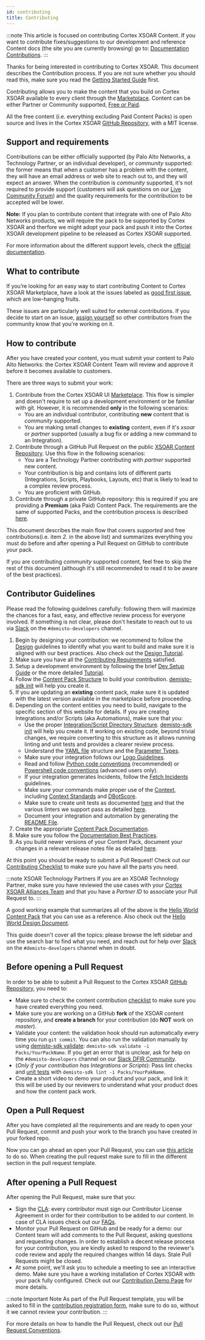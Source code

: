 ```yaml
---
id: contributing
title: Contributing 
---
```


:::note
This article is focused on contributing Cortex XSOAR Content. If you want to contribute fixes/suggestions to our development and reference Content docs (the site you are currently browsing) go to: [Documentation Contributions](docs-contrib).
:::

Thanks for being interested in contributing to Cortex XSOAR. This document describes the Contribution process. If you are not sure whether you should read this, make sure you read the [Getting Started Guide](../concepts/getting-started-guide) first.

Contributing allows you to make the content that you build on Cortex XSOAR available to every client through the  [Marketplace](/marketplace). Content can be either Partner or Community supported, [Free or Paid](../partners/premium-packs#pricing).

All the free content (i.e. everything excluding Paid Content Packs) is open source and lives in the Cortex XSOAR [GitHub Repository](https://github.com/demisto/content), with a MIT license.

## Support and requirements

Contributions can be either officially supported (by Palo Alto Networks, a Technology Partner, or an individual developer), or *community* supported: the former means that when a customer has a problem with the content, they will have an email address or web site to reach out to, and they will expect an answer. When the contribution is *community* supported, it's not required to provide support (customers will ask questions on our [Live Community Forum](https://live.paloaltonetworks.com/t5/cortex-xsoar-discussions/bd-p/Cortex_XSOAR_Discussions)) and the quality requirements for the contribution to be accepted will be lower.

**Note:** If you plan to contribute content that integrate with one of Palo Alto Networks products, we will require the pack to be supported by Cortex XSOAR and therfore we might adopt your pack and push it into the Cortex XSOAR development pipeline to be released as Cortex XSOAR supported.

For more information about the different support levels, check the [official documentation](https://docs.paloaltonetworks.com/cortex/cortex-xsoar/6-2/cortex-xsoar-admin/marketplace/content-packs-support-types.html).

## What to contribute
If you’re looking for an easy way to start contributing Content to Cortex XSOAR Marketplace, have a look at the issues labeled as [good first issue](https://github.com/demisto/content/labels/good%20first%20issue), which are low-hanging fruits.

These issues are particularly well suited for external contributions. If you decide to start on an issue, [assign yourself](https://docs.github.com/en/issues/tracking-your-work-with-issues/assigning-issues-and-pull-requests-to-other-github-users#assigning-an-individual-issue-or-pull-request) so other contributors from the community know that you're working on it.
## How to contribute

After you have created your content, you must submit your content to Palo Alto Networks: the Cortex XSOAR Content Team will review and approve it before it becomes available to customers.

There are three ways to submit your work:
 1. Contribute from the Cortex XSOAR UI [Marketplace](../contributing/marketplace). This flow is simpler and doesn't require to set up a development environment or be familiar with git. However, it is recommended **only** in the following scenarios:
    - You are an individual contributor, contributing **new** content that is *community* supported.
    - You are making small changes to **existing** content, even if it's *xsoar* or *partner* supported (usually a bug fix or adding a new command to an Integration).
 1. Contribute through a GitHub Pull Request on the public [XSOAR Content Repository](https://github.com/demisto/content). Use this flow in the following scenarios:
     - You are a Technology Partner contributing with *partner* supported new content.
     - Your contribution is big and contains lots of different parts (Integrations, Scripts, Playbooks, Layouts, etc) that is likely to lead to a complex review process.
     - You are proficient with GitHub.
 1. Contribute through a private GitHub repository: this is required if you are providing a **Premium** (aka Paid) Content Pack. The requirements are the same of supported Packs, and the contribution process is described [here](../packs/premium_packs).

This document describes the main flow that covers *supported* and free contributions(i.e. item *2.* in the above list) and summarizes everything you must do before and after opening a Pull Request on GitHub to contribute your pack.

If you are contributing *community* supported content, feel free to skip the rest of this document (although it's still recommended to read it to be aware of the best practices).

## Contributor Guidelines

Please read the following guidelines carefully: following them will maximize the chances for a fast, easy, and effective review process for everyone involved. If something is not clear, please don't hesitate to reach out to us via [Slack](http://go.demisto.com/join-our-slack-community) on the `#demisto-developers` channel.

1. Begin by designing your contribution: we recommend to follow the [Design](../concepts/design) guidelines to identify what you want to build and make sure it is aligned with our best practices. Also check out the [Design Tutorial](../tutorials/tut-design).
1. Make sure you have all the [Contributing Requirements](../contributing/contrib-requirements) satisfied.
1. Setup a development environment by following the brief [Dev Setup Guide](../concepts/dev-setup) or the more detailed [Tutorial](../tutorials/tut-setup-dev).
1. Follow the [Content Pack Structure](../packs/packs-format) to build your contribution. [demisto-sdk init](https://github.com/demisto/demisto-sdk/blob/master/demisto_sdk/commands/init/README.md) will help you create it.
1. If you are updating an **existing** content pack, make sure it is updated with the latest version available in the marketplace before proceeding.
1. Depending on the content entities you need to build, navigate to the specific section of this website for details. If you are creating Integrations and/or Scripts (aka Automations), make sure that you:
    * Use the proper  [Integration/Script Directory Structure](../integrations/package-dir). [demisto-sdk init](https://github.com/demisto/demisto-sdk/blob/master/demisto_sdk/commands/init/README.md) will help you create it. If working on existing code, beyond trivial changes, we require converting to this structure as it allows running linting and unit tests and provides a clearer review process.
    * Understand the [YAML file](../integrations/yaml-file) structure and the [Parameter Types](../integrations/parameter-types).
    * Make sure your integration follows our [Logo Guidelines](../integrations/integration-logo).
    * Read and follow [Python code conventions](../integrations/code-conventions) (recommended) or [Powershell code conventions](../integrations/powershell-code) (advanced users only).
    * If your integration generates Incidents, follow the [Fetch Incidents](../fetching-incidents) guidelines.
    * Make sure your commands make proper use of the [Context](../integrations/context-and-outputs), including [Context Standards](../integrations/context-standards-about) and [DBotScore](../integrations/dbot).
    * Make sure to create unit tests as documented [here](../integrations/unit-testing) and that the various linters we support pass as detailed [here](../integrations/linting).
    * Document your integration and automation by generating the [README File](../documentation/readme_file).
1. Create the appropriate [Content Pack Documentation](../documentation/pack-docs).
1. Make sure you follow the [Documentation Best Practices](../documentation/documentation_tips).
1. As you build newer versions of your Content Pack, document your changes in a relevant release notes file as detailed [here](../documentation/release-notes).

At this point you should be ready to submit a Pull Request! Check out our [Contributing Checklist](../contributing/checklist) to make sure you have all the parts you need.

:::note XSOAR Technology Partners
If you are an XSOAR Technology Partner, make sure you have reviewed the use cases with your [Cortex XSOAR Alliances Team](mailto:soar.alliances@paloaltonetworks.com) and that you have a *Partner ID* to associate your Pull Request to.
:::

A good working example that summarizes all of the above is the [Hello World Content Pack](https://github.com/demisto/content/tree/master/Packs/HelloWorld) that you can use as a reference. Also check out the [Hello World Design Document](https://docs.google.com/document/d/1wETtBEKg37PHNU8tYeB56M1LE314ux086z3HFeF_cX0).

This guide doesn't cover all the topics: please browse the left sidebar and use the search bar to find what you need, and reach out for help over [Slack](https://start.paloaltonetworks.com/join-our-slack-community) on the `#demisto-developers` channel when in doubt.


## Before opening a Pull Request

In order to be able to submit a Pull Request to the Cortex XSOAR [GitHub Repository](https://github.com/demisto/content), you need to:

- Make sure to check the content contribution [checklist](../contributing/checklist) to make sure you have created everything you need.
- Make sure you are working on a GitHub **fork** of the XSOAR content repository, and **create a branch** for your contribution (do **NOT** work on *master*).
- Validate your content: the validation hook should run automatically every time you run `git commit`. You can also run the validation manually by using [demisto-sdk validate](https://github.com/demisto/demisto-sdk/blob/master/demisto_sdk/commands/validate/README.md): `demisto-sdk validate -i Packs/YourPackName`.  If you get an error that is unclear, ask for help on the `#demisto-developers` channel on our [Slack DFIR Community](https://www.demisto.com/community/).
- (*Only if your contribution has Integrations or Scripts*): Pass lint checks and [unit tests](../tutorials/tut-setup-dev#step-5-run-the-linter-and-unit-tests) with `demisto-sdk lint -i Packs/YourPakName`.
- Create a short video to demo your product and your pack, and link it: this will be used by our reviewers to understand what your product does and how the content pack work.


## Open a Pull Request

After you have completed all the requirements and are ready to open your Pull Request, commit and push your work to the branch you have created in your forked repo. 

Now you can go ahead an open your Pull Request, you can use [this article](https://help.github.com/articles/creating-a-pull-request-from-a-fork/) to do so.
When creating the pull request make sure to fill in the different section in the pull request template.

## After opening a Pull Request

After opening the Pull Request, make sure that you:

- Sign the [CLA](https://github.com/demisto/content/blob/master/docs/cla.pdf): every contributor must sign our Contributor License Agreement in order for their contribution to be added to our content. In case of CLA issues check out our [FAQs](../concepts/faq#cla-is-pending-even-though-i-signed-the-agreement).
- Monitor your Pull Request on GitHub and be ready for a demo: our Content team will add comments to the Pull Request, asking questions and requesting changes. In order to establish a decent release process for your contribution, you are kindly asked to respond to the reviewer's code review and apply the required changes within 14 days. Stale Pull Requests might be closed.
- At some point, we'll ask you to schedule a meeting to see an interactive demo. Make sure you have a working installation of Cortex XSOAR with your pack fully configured. Check out our [Contribution Demo Page](../contributing/demo-prep) for more details.

:::note Important Note
As part of the Pull Request template, you will be asked to fill in the [contribution registration form](https://forms.gle/XDfxU4E61ZwEESSMA), make sure to do so, without it we cannot review your contribution.
:::

For more details on how to handle the Pull Request, check out our [Pull Request Conventions](../contributing/conventions).
